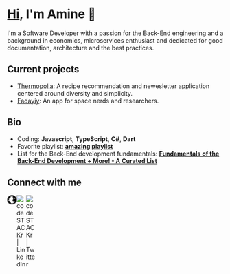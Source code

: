 # [Hi](https://www.amineamellouk.com/hi), I'm Amine :wave:
I'm a Software Developer with a passion for the Back-End engineering and a background in economics, microservices enthusiast and dedicated for good documentation, architecture and the best practices<!--, more on my website at [amineamellouk.com](amineamellouk.com)-->.

## Current projects
- [Thermopolia](https://github.com/AmineAML/thermopolia-api): A recipe recommendation and newesletter application centered around diversity and simplicity.
- [Fadayiy](https://github.com/AmineAML/fadayiy-api): An app for space nerds and researchers.

## Bio
- Coding: **Javascript**, **TypeScript**, **C#**, **Dart**
- Favorite playlist: **[amazing playlist](https://www.youtube.com/playlist?list=PLrMI_cg4oki8WJW7HQwl_oqRfMTHMht4f)**
- List for the Back-End development fundamentals: **[Fundamentals of the Back-End Development + More! - A Curated List](https://gist.github.com/AmineAML/29c1966430742845bfeac86b2bcb45e1)**

## Connect with me
[<img align="left" alt="amineamellouk.com" width="22px" src="https://raw.githubusercontent.com/iconic/open-iconic/master/svg/globe.svg" />][website]
[<img align="left" alt="codeSTACKr | LinkedIn" width="22px" src="https://cdn.jsdelivr.net/npm/simple-icons@v3/icons/linkedin.svg" />][linkedin]
[<img align="left" alt="codeSTACKr | Twitter" width="22px" src="https://cdn.jsdelivr.net/npm/simple-icons@v3/icons/twitter.svg" />][twitter]


[website]: https://www.amineamellouk.com
[linkedin]: https://linkedin.com/in/amine-amellouk
[twitter]: https://twitter.com/aml_amine

<!--
**AmineAML/AmineAML** is a ✨ _special_ ✨ repository because its `README.md` (this file) appears on your GitHub profile.

Here are some ideas to get you started:

- 🔭 I’m currently working on ...
- 🌱 I’m currently learning ...
- 👯 I’m looking to collaborate on ...
- 🤔 I’m looking for help with ...
- 💬 Ask me about ...
- 📫 How to reach me: ...
- 😄 Pronouns: ...
- ⚡ Fun fact: ...
-->

